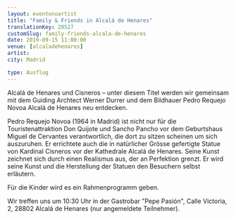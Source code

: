 ```yaml
---
layout: eventonoartist
title: "Family & Friends in Alcalá de Henares"
translationKey: 20527
customSlug: family-friends-alcala-de-henares
date: 2019-09-15 11:00:00
venue: [alcaladehenares]
artist:
city: Madrid

type: Ausflug
---
```


Alcalá de Henares und Cisneros – unter diesem Titel werden wir gemeinsam mit dem Guiding Archtect Werner Durrer und dem Bildhauer Pedro Requejo Novoa Alcalá de Henares neu entdecken.

Pedro Requejo Novoa (1964 in Madrid) ist nicht nur für die Touristenattraktion Don Quijote und Sancho Pancho vor dem Geburtshaus Miguel de Cervantes verantwortlich, die dort zu sitzen scheinen um sich auszuruhen. Er errichtete auch die in natürlicher Grösse gefertigte Statue von Kardinal Cisneros vor der Kathedrale Alcalá de Henares. Seine Kunst zeichnet sich durch einen Realismus aus, der an Perfektion grenzt. Er wird seine Kunst und die Herstellung der Statuen den Besuchern selbst erläutern.

Für die Kinder wird es ein Rahmenprogramm geben.

Wir treffen uns um 10:30 Uhr in der Gastrobar "Pepe Pasión", Calle Victoria, 2, 28802 Alcalá de Henares (nur angemeldete Teilnehmer).
